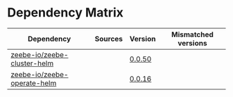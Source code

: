 # Dependency Matrix

Dependency | Sources | Version | Mismatched versions
---------- | ------- | ------- | -------------------
[zeebe-io/zeebe-cluster-helm](https://github.com/zeebe-io/zeebe-cluster-helm) |  | [0.0.50](https://github.com/zeebe-io/zeebe-cluster-helm/releases/tag/v0.0.50) | 
[zeebe-io/zeebe-operate-helm](https://github.com/zeebe-io/zeebe-operate-helm) |  | [0.0.16](https://github.com/zeebe-io/zeebe-operate-helm/releases/tag/v0.0.16) | 
